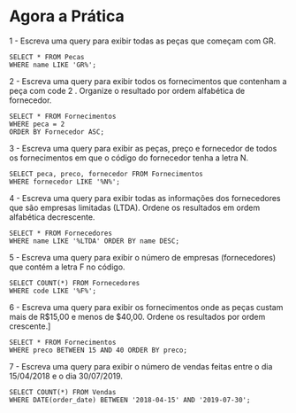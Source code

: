 # Agora a Prática

1 - Escreva uma query para exibir todas as peças que começam com GR.

    SELECT * FROM Pecas
    WHERE name LIKE 'GR%';

2 - Escreva uma query para exibir todos os fornecimentos que contenham a peça com code 2 . Organize o resultado por ordem alfabética de fornecedor.

    SELECT * FROM Fornecimentos
    WHERE peca = 2
    ORDER BY Fornecedor ASC;

3 - Escreva uma query para exibir as peças, preço e fornecedor de todos os fornecimentos em que o código do fornecedor tenha a letra N.

    SELECT peca, preco, fornecedor FROM Fornecimentos
    WHERE fornecedor LIKE '%N%';

4 - Escreva uma query para exibir todas as informações dos fornecedores que são empresas limitadas (LTDA). Ordene os resultados em ordem alfabética decrescente.

    SELECT * FROM Fornecedores
    WHERE name LIKE '%LTDA' ORDER BY name DESC;

5 - Escreva uma query para exibir o número de empresas (fornecedores) que contém a letra F no código.

    SELECT COUNT(*) FROM Fornecedores
    WHERE code LIKE '%F%';

6 - Escreva uma query para exibir os fornecimentos onde as peças custam mais de R$15,00 e menos de $40,00. Ordene os resultados por ordem crescente.]

    SELECT * FROM Fornecimentos
    WHERE preco BETWEEN 15 AND 40 ORDER BY preco;

7 - Escreva uma query para exibir o número de vendas feitas entre o dia 15/04/2018 e o dia 30/07/2019.

    SELECT COUNT(*) FROM Vendas
    WHERE DATE(order_date) BETWEEN '2018-04-15' AND '2019-07-30';

